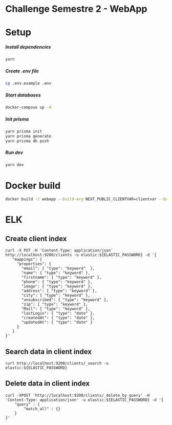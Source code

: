 # Challenge Semestre 2 - WebApp

# Setup

##### Install dependencies

```bash
yarn
```

##### Create .env file

```bash
cp .env.example .env
```

##### Start databases

```bash
docker-compose up -d
```

##### Init prisma

```bash
yarn prisma init
yarn prisma generate
yarn prisma db push
```

##### Run dev

```bash
yarn dev
```

# Docker build

```bash
docker build -t webapp --build-arg NEXT_PUBLIC_CLIENTVAR=clientvar --build-arg SKIP_ENV_VALIDATION=true --build-arg NEXTAUTH_URL=http://localhost:3000 --build-arg NEXTAUTH_SECRET=one-piece .
```



# ELK

## Create client index
```
curl -X PUT -H 'Content-Type: application/json' http://localhost:9200/clients -u elastic:${ELASTIC_PASSWORD} -d '{
   "mappings": {
     "properties": {
       "email": { "type": "keyword"  },
       "name": { "type": "keyword" },
       "firstname": { "type": "keyword" },
       "phone": { "type": "keyword" },
       "image": { "type": "keyword" },
       "address": { "type": "keyword" },
       "city": { "type": "keyword" },
       "unsubscribed": { "type": "keyword" },
       "zip": { "type": "keyword" },
       "Mail": { "type": "keyword" },
       "lastLogin": { "type": "date" },
       "createdAt": { "type": "date" },
       "updatedAt": { "type": "date" }
     }
   }
}'
```

## Search data in client index
```
curl http://localhost:9200/clients/_search -u elastic:${ELASTIC_PASSWORD}
```

## Delete data in client index
```
curl -XPOST 'http://localhost:9200/clients/_delete_by_query' -H 'Content-Type: application/json' -u elastic:${ELASTIC_PASSWORD} -d '{
    "query" : {
        "match_all" : {}
    }
}'
```